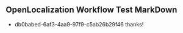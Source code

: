 ## OpenLocalization Workflow Test MarkDown
* db0babed-6af3-4aa9-97f9-c5ab26b29f46 thanks!

<!--HONumber=Aug16_HO4-->


